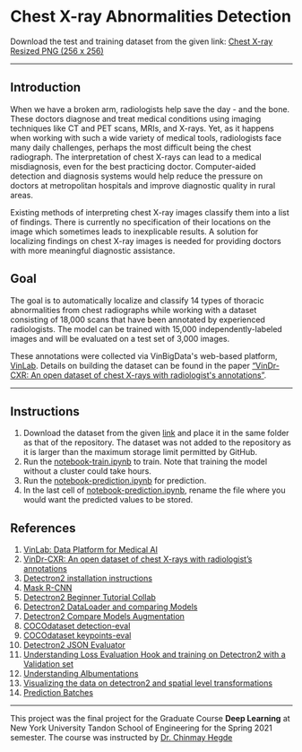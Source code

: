 # Chest X-ray Abnormalities Detection

Download the test and training dataset from the given link: [Chest X-ray Resized PNG (256 x 256)](https://www.kaggle.com/xhlulu/vinbigdata-chest-xray-resized-png-256x256?select=test)

---

## Introduction
When we have a broken arm, radiologists help save the day - and the bone. These doctors diagnose and treat medical conditions using imaging techniques like CT and PET scans, MRIs, and X-rays. Yet, as it happens when working with such a wide variety of medical tools, radiologists face many daily challenges, perhaps the most difficult being the chest radiograph. The interpretation of chest X-rays can lead to a medical misdiagnosis, even for the best practicing doctor. Computer-aided detection and diagnosis systems would help reduce the pressure on doctors at metropolitan hospitals and improve diagnostic quality in rural areas.

Existing methods of interpreting chest X-ray images classify them into a list of findings. There is currently no specification of their locations on the image which sometimes leads to inexplicable results. A solution for localizing findings on chest X-ray images is needed for providing doctors with more meaningful diagnostic assistance.

## Goal
The goal is to automatically localize and classify 14 types of thoracic abnormalities from chest radiographs while working with a dataset consisting of 18,000 scans that have been annotated by experienced radiologists. The model can be trained with 15,000 independently-labeled images and will be evaluated on a test set of 3,000 images. 

These annotations were collected via VinBigData's web-based platform, [VinLab](https://vindr.ai/vinlab). Details on building the dataset can be found in the paper [“VinDr-CXR: An open dataset of chest X-rays with radiologist's annotations”](https://arxiv.org/pdf/2012.15029.pdf).

---

## Instructions
1. Download the dataset from the given [link](https://www.kaggle.com/xhlulu/vinbigdata-chest-xray-resized-png-256x256?select=test) and place it in the same folder as that of the repository. The dataset was not added to the repository as it is larger than the maximum storage limit permitted by GitHub.
2. Run the [notebook-train.ipynb](https://github.com/Sagar-py/chestXRay-Detection/blob/main/notebook-train.ipynb) to train. Note that training the model without a cluster could take hours.
3. Run the [notebook-prediction.ipynb](https://github.com/Sagar-py/chestXRay-Detection/blob/main/notebook-prediction.ipynb) for prediction.
4. In the last cell of [notebook-prediction.ipynb](https://github.com/Sagar-py/chestXRay-Detection/blob/main/notebook-prediction.ipynb), rename the file where you would want the predicted values to be stored.

## References
1. [VinLab: Data Platform for Medical AI](https://vindr.ai/vinlab)
2. [VinDr-CXR: An open dataset of chest X-rays with radiologist’s annotations](https://arxiv.org/pdf/2012.15029.pdf)
3. [Detectron2 installation instructions](https://github.com/facebookresearch/detectron2/blob/master/INSTALL.md)
4. [Mask R-CNN](https://arxiv.org/abs/1703.06870)
5. [Detectron2 Beginner Tutorial Collab](https://colab.research.google.com/drive/16jcaJoc6bCFAQ96jDe2HwtXj7BMD_-m5#scrollTo=QHnVupBBn9eR)
6. [Detectron2 DataLoader and comparing Models](https://detectron2.readthedocs.io/en/latest/tutorials/data_loading.html)
7. [Detectron2 Compare Models Augmentation](https://www.kaggle.com/dhiiyaur/detectron-2-compare-models-augmentation/#data)
8. [COCOdataset detection-eval](http://cocodataset.org/#detection-eval)
9. [COCOdataset keypoints-eval](http://cocodataset.org/#keypoints-eval)
10. [Detectron2 JSON Evaluator](https://github.com/facebookresearch/Detectron/blob/a6a835f5b8208c45d0dce217ce9bbda915f44json_dataset_evaluator.py)
11. [Understanding Loss Evaluation Hook and training on Detectron2 with a Validation set](https://ortegatron.medium.com/training-on-detectron2-with-a-validation-set-and-plot-loss-on-it-t6449418fbf4)
12. [Understanding Albumentations](https://github.com/albumentations-team/albumentations)
13. [Visualizing the data on detectron2 and spatial level transformations](https://github.com/facebookresearch/detectron2/blob/22b70a8078eb09da38d0fefa130d0f537562visualize_data.py)
14. [Prediction Batches](https://github.com/sphinx-doc/sphinx/issues/4258)

---

This project was the final project for the Graduate Course **Deep Learning** at New York University Tandon School of Engineering for the Spring 2021 semester. The course was instructed by [Dr. Chinmay Hegde](https://chinmayhegde.github.io/)
